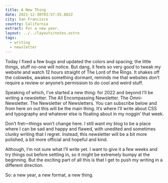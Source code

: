 ```yaml
---
title: A New Thing
date: 2021-12-30T03:57:55.882Z
city: San Francisco
country: California
extract: For a new year.
layout: ../../layouts/notes.astro
tags:
  - writing
  - newsletter
---
```

Today I fixed a few bugs and updated the colors and spacing; the little things, stuff no-one will notice. But dang, it feels so very good to tweak my website and watch 12 hours straight of The Lord of the Rings. It shakes off the cobwebs, awakes something dormant, reminds me that websites don’t require a review or anyone’s permission to do cool and weird stuff.

Speaking of which, I’ve started a new thing: for 2022 and beyond I’ll be writing a newsletter. The All Encompassing Newsletter. The Omni-Newsletter. The Newsletter of Newsletters. You can subscribe below and from here on out this will be the main thing. It’s where I’ll write about CSS and typography and whatever else is floating about in my noggin’ that week. 

Don’t fret—things won’t change here. I still want my blog to be a place where I can be sad and happy and flawed, with unedited and sometimes clunky writing that I regret. Instead, this newsletter will be a bit more polished, a bit more official and hopeful and kind.

Although, I’m not sure what I’ll write yet. I want to give it a few weeks and try things out before settling in, so it might be extremely bumpy at the beginning. But the exciting part of all this is that I get to push my writing in a different direction.

So: a new year, a new format, a new thing. 